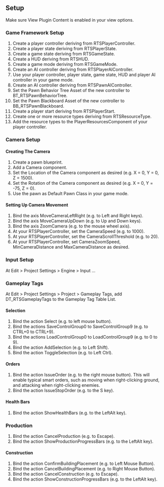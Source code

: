 ## Setup

Make sure View Plugin Content is enabled in your view options.

### Game Framework Setup

1. Create a player controller deriving from RTSPlayerController.
1. Create a player state deriving from RTSPlayerState.
1. Create a game state deriving from RTSGameState.
1. Create a HUD deriving from RTSHUD.
1. Create a game mode deriving from RTSGameMode.
1. Create an AI controller deriving from RTSPlayerAIController.
1. Use your player controller, player state, game state, HUD and player AI controller in your game mode.
1. Create an AI controller deriving from RTSPawnAIController.
1. Set the Pawn Behavior Tree Asset of the new controller to BT_RTSPawnBehaviorTree.
1. Set the Pawn Blackboard Asset of the new controller to BB_RTSPawnBlackboard.
1. Create a player start deriving from RTSPlayerStart.
1. Create one or more resource types deriving from RTSResourceType.
1. Add the resource types to the PlayerResourcesComponent of your player controller.

### Camera Setup

#### Creating The Camera

1. Create a pawn blueprint.
1. Add a Camera component.
1. Set the Location of the Camera component as desired (e.g. X = 0, Y = 0, Z = 1500).
1. Set the Rotation of the Camera component as desired (e.g. X = 0, Y = -75, Z = 0).
1. Use the pawn as Default Pawn Class in your game mode.

#### Setting Up Camera Movement

1. Bind the axis MoveCameraLeftRight (e.g. to Left and Right keys).
1. Bind the axis MoveCameraUpDown (e.g. to Up and Down keys).
1. Bind the axis ZoomCamera (e.g. to the mouse wheel axis).
1. At your RTSPlayerController, set the CameraSpeed (e.g. to 1000).
1. At your RTSPlayerController, set the CameraScrollThreshold (e.g. to 20).
1. At your RTSPlayerController, set CameraZoomSpeed, MinCameraDistance and MaxCameraDistance as desired.

### Input Setup

At Edit > Project Settings > Engine > Input ...

### Gameplay Tags

At Edit > Project Settings > Project > Gameplay Tags, add DT_RTSGameplayTags to the Gameplay Tag Table List.

#### Selection

1. Bind the action Select (e.g. to left mouse button).
1. Bind the actions SaveControlGroup0 to SaveControlGroup9 (e.g. to CTRL+0 to CTRL+9).
1. Bind the actions LoadControlGroup0 to LoadControlGroup9 (e.g. to 0 to 9).
1. Bind the action AddSelection (e.g. to Left Shift).
1. Bind the action ToggleSelection (e.g. to Left Ctrl).

#### Orders

1. Bind the action IssueOrder (e.g. to the right mouse button). This will enable typical smart orders, such as moving when right-clicking ground, and attacking when right-clicking enemies.
1. Bind the action IssueStopOrder (e.g. to the S key).

#### Health Bars

1. Bind the action ShowHealthBars (e.g. to the LeftAlt key).

### Production

1. Bind the action CancelProduction (e.g. to Escape).
1. Bind the action ShowProductionProgressBars (e.g. to the LeftAlt key).

#### Construction

1. Bind the action ConfirmBuildingPlacement (e.g. to Left Mouse Button).
1. Bind the action CancelBuildingPlacement (e.g. to Right Mouse Button).
1. Bind the action CancelConstruction (e.g. to Escape).
1. Bind the action ShowConstructionProgressBars (e.g. to the LeftAlt key).
